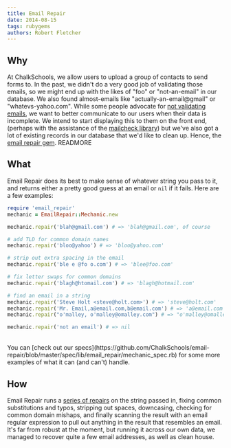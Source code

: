 ```yaml
---
title: Email Repair
date: 2014-08-15
tags: rubygems
authors: Robert Fletcher
---
```


## Why

At ChalkSchools, we allow users to upload a group of contacts to send forms to.
In the past, we didn't do a very good job of validating those emails, so we
might end up with the likes of "foo" or "not-an-email" in our database. We also
found almost-emails like "actually-an-email@gmail" or "whatevs-yahoo.com".
While some people advocate for [not validating
emails](http://www.mdswanson.com/blog/2013/10/14/how-not-to-validate-email-addresses.html),
we want to better communicate to our users when their data is incomplete. We
intend to start displaying this to them on the front end, (perhaps with the
assistance of the [mailcheck library](https://github.com/mailcheck/mailcheck))
but we've also got a lot of existing records in our database that we'd like to
clean up. Hence, the [email repair
gem](https://github.com/ChalkSchools/email-repair).
READMORE
## What

Email Repair does its best to make sense of whatever string you pass to it, and
returns either a pretty good guess at an email or `nil` if it fails. Here are a
few examples:

```ruby
require 'email_repair'
mechanic = EmailRepair::Mechanic.new

mechanic.repair('blah@gmail.com') # => 'blah@gmail.com', of course

# add TLD for common domain names
mechanic.repair('bloo@yahoo') # => 'bloo@yahoo.com'

# strip out extra spacing in the email
mechanic.repair('ble e @fo o.com') # => 'blee@foo.com'

# fix letter swaps for common domains
mechanic.repair('blagh@htomail.com') # => 'blagh@hotmail.com'

# find an email in a string
mechanic.repair('Steve Holt <steve@holt.com>') # => 'steve@holt.com'
mechanic.repair('Mr. Email,a@email.com,b@email.com') # => 'a@email.com'
mechanic.repair("o'malley, o'malley@omalley.com") # => "o'malley@omalley.com"

mechanic.repair('not an email') # => nil
```

<br />
You can [check out our
specs](https://github.com/ChalkSchools/email-repair/blob/master/spec/lib/email_repair/mechanic_spec.rb)
for some more examples of what it can (and can't) handle.

## How

Email Repair runs a [series of
repairs](https://github.com/ChalkSchools/email-repair/blob/master/lib/email_repair/mechanic.rb)
on the string passed in, fixing common substitutions and typos, stripping out
spaces, downcasing, checking for common domain mishaps, and finally scanning
the result with an email regular expression to pull out anything in the result
that resembles an email. It's far from robust at the moment, but running it
across our own data, we managed to recover quite a few email addresses, as well
as clean house.
